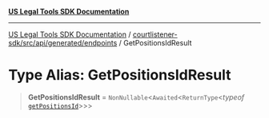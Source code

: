 [**US Legal Tools SDK Documentation**](../../../../../../README.md)

***

[US Legal Tools SDK Documentation](../../../../../../README.md) / [courtlistener-sdk/src/api/generated/endpoints](../README.md) / GetPositionsIdResult

# Type Alias: GetPositionsIdResult

> **GetPositionsIdResult** = `NonNullable`\<`Awaited`\<`ReturnType`\<*typeof* [`getPositionsId`](../functions/getPositionsId.md)\>\>\>
